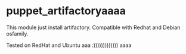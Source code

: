 # puppet_artifactoryaaaa

This module just install artifactory.
Compatible with Redhat and Debian osfamily. 

Tested on RedHat and Ubuntu
aaa
:)))))))))))))
aaaa
